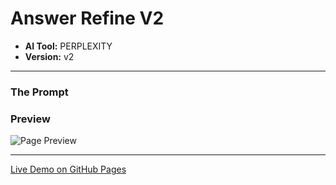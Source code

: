 # Answer Refine V2

* **AI Tool:** PERPLEXITY
* **Version:** v2

---

### The Prompt

>

### Preview

![Page Preview](./preview.png)

---

[Live Demo on GitHub Pages](https://your-username.github.io/AI-Frontend-Gallery/Perplexity/answer-refine-v2/)
